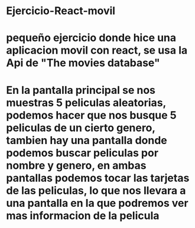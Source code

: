 # Ejercicio-React-movil
# pequeño ejercicio donde hice una aplicacion movil con react, se usa la Api de "The movies database"

# En la pantalla principal se nos muestras 5 peliculas aleatorias, podemos hacer que nos busque 5 peliculas de un cierto genero, tambien hay una pantalla donde podemos buscar peliculas por nombre y genero, en ambas pantallas podemos tocar las tarjetas de las peliculas, lo que nos llevara a una pantalla en la que podremos ver mas informacion de la pelicula
